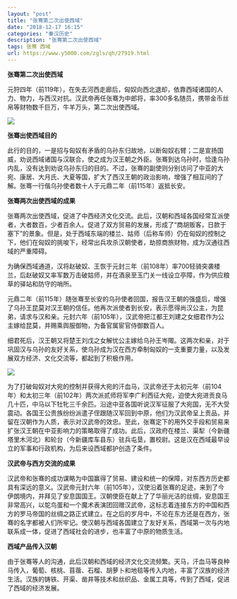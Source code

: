 ```yaml
---
layout: "post"
title: "张骞第二次出使西域"
date: "2018-12-17 16:15"
categories: "秦汉历史"
description: "张骞第二次出使西域"
tags: 张骞 西域
url: https://www.y5000.com/zgls/qh/27919.html
---
```






**张骞第二次出使西域**

元狩四年（前119年），在失去河西走廊后，匈奴向西北退却，依靠西域诸国的人力、物力，与西汉对抗。汉武帝再任张骞为中郎将，率300多名随员，携带金币丝帛等财物数千巨万，牛羊万头，第二次出使西域。

![](https://img.y5000.com/uploads/allimg/180122/8-1P12210011MR.jpg)

**张骞出使西域目的**

此行的目的，一是招与匈奴有矛盾的乌孙东归故地，以断匈奴右臂；二是宣扬国威，劝说西域诸国与汉联合，使之成为汉王朝之外臣。张骞到达乌孙时，恰逢乌孙内乱，没有达到劝说乌孙东归的目的。不过，张骞的副使则分别访问了中亚的大宛、康居、大月氏、大夏等国，扩大了西汉王朝的政治影响，增强了相互间的了解。张骞一行偕乌孙使者数十人于元鼎二年（前115年）返抵长安。

**张骞两次出使西域的成果**

张骞两次出使西域，促进了中西经济文化交流。此后，汉朝和西域各国经常互派使者，大者数百，少者百余人。促进了双方贸易的发展，形成了“商胡贩客，日款于塞下”的景象。但是，处于西域东端的楼兰、姑师（后称车师）仍在匈奴的控制之下，他们在匈奴的挑唆下，经常出兵攻杀汉朝使者，劫掠商旅财物，成为汉通往西域的严重障碍。

为确保西域通道，汉将赵破奴、王恢于元封三年（前108年）率700轻骑突袭楼兰，后赵破奴又率军数万击破姑师，并在酒泉至玉门关一线设立亭障，作为供应粮草的驿站和防守的哨所。

元鼎二年（前115年）随张骞至长安的乌孙使者回国，报告汉王朝的强盛后，增强了乌孙王昆莫对汉王朝的信任。他再次派使者到长安，表示愿得尚汉公主，为昆弟，请求与汉和亲。元封六年（前105年），汉武帝把江都王刘建之女细君作为公主嫁给昆莫，并赐乘舆服御物，为备官属宦官侍御数百人。

细君死后，汉王朝又将楚王刘戊之女解忧公主嫁给乌孙王岑陬。这两次和亲，对于巩固汉与乌孙的友好关系，使乌孙成为汉在西方牵制匈奴的一支重要力量，以及发展双方经济、文化交流等，都起到了积极作用。

![](https://img.y5000.com/uploads/allimg/180122/8-1P122100205T2.jpg)

为了打破匈奴对大宛的控制并获得大宛的汗血马，汉武帝还于太初元年（前104年）和太初三年（前102年）两次派贰师将军李广利西征大宛，迫使大宛进贡良马几十匹，中马以下牡牝三千余匹。沿途中亚各国听说汉军征服了大宛国，无不大受震动。各国王公贵族纷纷派遣子侄跟随汉军回到中原，他们为汉武帝呈上贡品，并留在汉朝作为人质，表示对汉武帝的效忠。至此，张骞定下的用外交手段和贸易来扩张汉王朝在中亚影响力的策略取得了成功。此后，汉政府在楼兰、渠犁（今新疆塔里木河北）和轮台（今新疆库车县东）驻兵屯垦，置校尉。这是汉在西域最早设立的军事和行政机构，为后来设西域都护创造了条件。

**汉武帝与西方交流的成果**

汉武帝和张骞的成功谋略为中国赢得了贸易、建设和统一的保障，对东西方历史都具有深远的意义。汉武帝元封六年（前105年），汉使沿着张骞的足迹，来到了今伊朗境内，并拜见了安息国国王。汉朝使臣在献上了了华丽光洁的丝绸，安息国王非常高兴，以鸵鸟蛋和一个魔术表演团回赠汉武帝，这标志着连接东方的中国和西方的罗马帝国的丝绸之路正式建立。在之后的岁月中，不论在东方还是在西方，张骞的名字都被人们所牢记。使汉朝与西域各国建立了友好关系，西域第一次与内地联系成一体，促进了西域社会的进步，也丰富了中原的物质生活。

**西域产品传入汉朝**

由于张骞等人的沟通，此后汉朝和西域的经济文化交流频繁。天马，汗血马等良种马传入，葡萄、核桃、苜蓿、石榴、胡萝卜和地毯等传入内地，丰富了汉族的经济生活。汉族的铸铁、开渠、凿井等技术和丝织品、金属工具等，传到了西域，促进了西域的经济发展。
